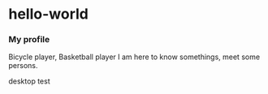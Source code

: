 # hello-world

### My profile
Bicycle player, Basketball player
I am here to know somethings, meet some persons.

desktop test